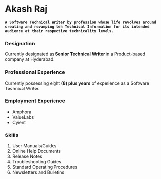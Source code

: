 # Akash Raj

**```A Software Technical Writer by profession whose life revolves around creating and revamping teh Technical Information for its intended audience at their respective technicality levels.```**

### Designation

Currently designated as **Senior Technical Writer** in a Product-based company at Hyderabad.

### Professional Experience

Currently possessing eight **(8) plus years** of experience as a Software Technical Writer.

### Employment Experience

*  Amphora
*  ValueLabs
*  Cyient

### Skills

1. User Manuals/Guides
1. Online Help Documents
1. Release Notes
1. Troubleshooting Guides
1. Standard Operating Procedures
1. Newsletters and Bulletins
